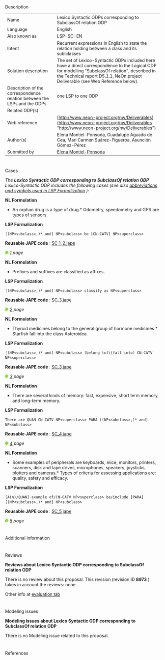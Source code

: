 # 

 Description




|  |  |
| --- | --- |
|  Name  |  Lexico Syntactic ODPs corresponding to SubclassOf relation ODP  |
|  Language  |  English  |
|  Also known as  |  LSP-SC-EN  |
|  Intent  |  Recurrent expressions in English to state the relation holding between a class and its sublclasses  |
|  Solution description  |  The set of Lexico-Syntactic ODPs included here have a direct correspondence to the Logical ODP for modelling "SubclassOf relation", described in the Technical report D5.1.1, NeOn project Deliverable (see Web Reference below).  |
|  Description of the correspondence relation between the LSPs and the ODPs  |  one LSP to one ODP  |
|  Related ODP(s)  |  |
|  Web reference  | [http://www.neon-project.org/nw/Deliverables](http://www.neon-project.org/nw/Deliverables "http://www.neon-project.org/nw/Deliverables")  |
|  Author(s)  |  Elena Montiel-Ponsoda, Guadalupe Aguado de Cea, Mari Carmen Suárez-Figueroa, Asunción Gómez-Pérez  |
|  Submitted by  | [Elena Montiel-Ponsoda](http://ontologydesignpatterns.org/wiki/index.php?title=User:Elena_Montiel-Ponsoda&action=edit&redlink=1 "User:Elena Montiel-Ponsoda (not yet written)")  |



  





# 

 Cases



_The
 __Lexico Syntactic ODP corresponding to SubclassOf relation ODP__ 
 Lexico-Syntactic ODP includes the following cases (see also
 [abbreviations and symbols used in LSP Formalization](../Community/LSPSymbols "Community:LSPSymbols") 
 ):_ 




  







__NL Formulation__ 



* An orphan drug is a type of drug.* Odometry, speedometry and GPS are types of sensors.


__LSP Formalization__ 




```
[(NP<subclass>,)* and] NP<subclass> be [CN-CATV] NP<superclass>

```


__Reusable JAPE code__ 
 :
 [SC\_1\_2.jape](images/c/c1/SC_1_2.jape "SC 1 2.jape") 






[![](images/thumb/8/87/ArrowRight.gif/11px-ArrowRight.gif)](../Image/ArrowRight.gif "ArrowRight.gif")
_[1](../Submissions/Lexico_Syntactic_ODP_corresponding_to_SubclassOf_relation_ODP/1 "Submissions:Lexico Syntactic ODP corresponding to SubclassOf relation ODP/1") 
 page_ 






__NL Formulation__ 



* Prefixes and suffixes are classified as affixes.


__LSP Formalization__ 




```
[(NP<subclass>,)* and] NP<subclass> classify as NP<superclass>

```


__Reusable JAPE code__ 
 :
 [SC\_3.jape](images/9/90/SC_3.jape "SC 3.jape") 






[![](images/thumb/8/87/ArrowRight.gif/11px-ArrowRight.gif)](../Image/ArrowRight.gif "ArrowRight.gif")
_[2](../Submissions/Lexico_Syntactic_ODP_corresponding_to_SubclassOf_relation_ODP/2 "Submissions:Lexico Syntactic ODP corresponding to SubclassOf relation ODP/2") 
 page_ 






__NL Formulation__ 



* Thyroid medicines belong to the general group of hormone medicines.* Starfish fall into the class Asteroidea.


__LSP Formalization__ 




```
[(NP<subclass>,)* and] NP<subclass> (belong to)\(fall into) CN-CATV NP<superclass>

```


__Reusable JAPE code__ 
 :
 [SC\_3.jape](images/9/90/SC_3.jape "SC 3.jape") 






[![](images/thumb/8/87/ArrowRight.gif/11px-ArrowRight.gif)](../Image/ArrowRight.gif "ArrowRight.gif")
_[3](../Submissions/Lexico_Syntactic_ODP_corresponding_to_SubclassOf_relation_ODP/3 "Submissions:Lexico Syntactic ODP corresponding to SubclassOf relation ODP/3") 
 page_ 






__NL Formulation__ 



* There are several kinds of memory: fast, expensive, short term memory, and long-term memory.


__LSP Formalization__ 




```
There are QUAN CN-CATV NP<superclass> PARA [(NP<subclass>,)* and] NP<subclass>

```


__Reusable JAPE code__ 
 :
 [SC\_4.jape](images/5/5f/SC_4.jape "SC 4.jape") 






[![](images/thumb/8/87/ArrowRight.gif/11px-ArrowRight.gif)](../Image/ArrowRight.gif "ArrowRight.gif")
_[4](../Submissions/Lexico_Syntactic_ODP_corresponding_to_SubclassOf_relation_ODP/4 "Submissions:Lexico Syntactic ODP corresponding to SubclassOf relation ODP/4") 
 page_ 






__NL Formulation__ 



* Some examples of peripherals are keyboards, mice, monitors, printers, scanners, disk and tape drives, microphones, speakers, joysticks, plotters and cameras.* Types of criteria for assessing applications are: quality, safety and efficacy.


__LSP Formalization__ 




```
[A(n)/QUAN] example of/CN-CATV NP<superclass> be/include [PARA] [(NP<subclass>,)* and] NP<subclass>

```


__Reusable JAPE code__ 
 :
 [SC\_5.jape](images/d/d5/SC_5.jape "SC 5.jape") 






[![](images/thumb/8/87/ArrowRight.gif/11px-ArrowRight.gif)](../Image/ArrowRight.gif "ArrowRight.gif")
_[5](../Submissions/Lexico_Syntactic_ODP_corresponding_to_SubclassOf_relation_ODP/5 "Submissions:Lexico Syntactic ODP corresponding to SubclassOf relation ODP/5") 
 page_ 




# 

 Additional information



# 

 Reviews




__Reviews about Lexico Syntactic ODP corresponding to SubclassOf relation ODP__ 


 There is no review about this proposal.
This revision (revision ID
 __8973__ 
 ) takes in account the reviews: none
 



 Other info at
 [evaluation tab](http://ontologydesignpatterns.org/wiki/index.php?title=Submissions:Lexico_Syntactic_ODP_corresponding_to_SubclassOf_relation_ODP&action=evaluation "http://ontologydesignpatterns.org/wiki/index.php?title=Submissions:Lexico_Syntactic_ODP_corresponding_to_SubclassOf_relation_ODP&action=evaluation") 





  





# 

 Modeling issues




__Modeling issues about Lexico Syntactic ODP corresponding to SubclassOf relation ODP__ 


 There is no Modeling issue related to this proposal.
 




  





# 

 References
